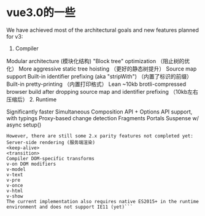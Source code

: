 # vue3.0的一些
We have achieved most of the architectural goals and new features planned for v3:

1. Compiler

 Modular architecture (模块化结构)
 "Block tree" optimization （阻止树的优化）
 More aggressive static tree hoisting （更好的静态树提升）
 Source map support 
 Built-in identifier prefixing (aka "stripWith") （内置了标识的前缀）
 Built-in pretty-printing （内置打印格式）
 Lean ~10kb brotli-compressed browser build after dropping source map and identifier prefixing （10kb左右压缩后）
2. Runtime

 Significantly faster
 Simultaneous Composition API + Options API support, with typings
 Proxy-based change detection
 Fragments
 Portals
 Suspense w/ async setup()



 ```
However, there are still some 2.x parity features not completed yet:
Server-side rendering (服务端渲染)
 <keep-alive>
 <transition>
 Compiler DOM-specific transforms
 v-on DOM modifiers
 v-model
 v-text
 v-pre
 v-once
 v-html
 v-show
The current implementation also requires native ES2015+ in the runtime environment and does not support IE11 (yet)```

